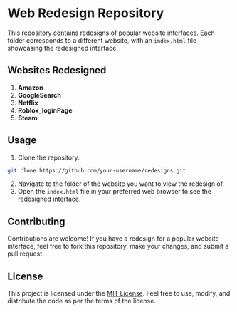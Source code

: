 # Web Redesign Repository

This repository contains redesigns of popular website interfaces. Each folder corresponds to a different website, with an `index.html` file showcasing the redesigned interface.

## Websites Redesigned

1. **Amazon**
2. **GoogleSearch**
3. **Netflix**
4. **Roblox_loginPage**
5. **Steam**

## Usage

1. Clone the repository:

```bash
git clone https://github.com/your-username/redesigns.git
```

2. Navigate to the folder of the website you want to view the redesign of.
3. Open the `index.html` file in your preferred web browser to see the redesigned interface.

## Contributing

Contributions are welcome! If you have a redesign for a popular website interface, feel free to fork this repository, make your changes, and submit a pull request.

## License

This project is licensed under the [MIT License](LICENSE). Feel free to use, modify, and distribute the code as per the terms of the license.
